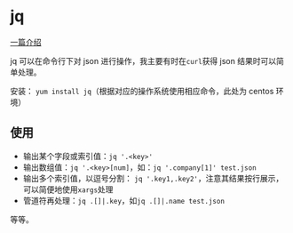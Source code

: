 # jq

[一篇介绍](https://developer.aliyun.com/article/743533)

jq 可以在命令行下对 json 进行操作，我主要有时在`curl`获得 json 结果时可以简单处理。

安装： `yum install jq`（根据对应的操作系统使用相应命令，此处为 centos 环境）

## 使用

- 输出某个字段或索引值：`jq '.<key>'`
- 输出数组值：`jq '.<key>[num]`，如：`jq '.company[1]' test.json`
- 输出多个索引值，以逗号分割： `jq '.key1,.key2'`，注意其结果按行展示，可以简便地使用`xargs`处理
- 管道符再处理：`jq .[]|.key`，如`jq .[]|.name test.json`

等等。